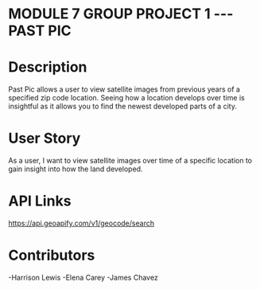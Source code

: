 
# MODULE 7 GROUP PROJECT 1 --- PAST PIC

# Description
Past Pic allows a user to view satellite images from previous years of a specified zip code location.
Seeing how a location develops over time is insightful as it allows you to find the newest developed parts of a city.

# User Story
As a user, I want to view satellite images over time of a specific location to gain insight into how the land developed.

# API Links
https://api.geoapify.com/v1/geocode/search

# Contributors
-Harrison Lewis
-Elena Carey
-James Chavez